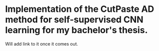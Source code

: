 # Implementation of the CutPaste AD method for self-supervised CNN learning for my bachelor's thesis. 
Will add link to it once it comes out. 

